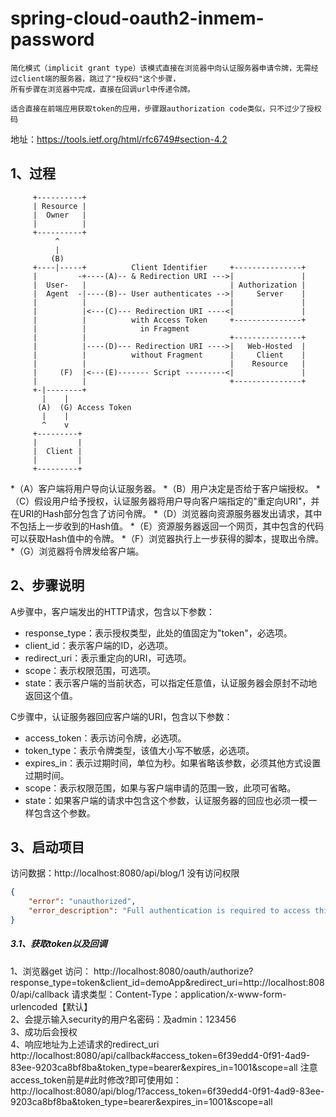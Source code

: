 # spring-cloud-oauth2-inmem-password
    简化模式（implicit grant type）该模式直接在浏览器中向认证服务器申请令牌，无需经过client端的服务器，跳过了"授权码"这个步骤，
    所有步骤在浏览器中完成，直接在回调url中传递令牌。
    
    适合直接在前端应用获取token的应用，步骤跟authorization code类似，只不过少了授权码
地址：https://tools.ietf.org/html/rfc6749#section-4.2
## 1、过程
```text
     +----------+
     | Resource |
     |  Owner   |
     |          |
     +----------+
          ^
          |
         (B)
     +----|-----+          Client Identifier     +---------------+
     |         -+----(A)-- & Redirection URI --->|               |
     |  User-   |                                | Authorization |
     |  Agent  -|----(B)-- User authenticates -->|     Server    |
     |          |                                |               |
     |          |<---(C)--- Redirection URI ----<|               |
     |          |          with Access Token     +---------------+
     |          |            in Fragment
     |          |                                +---------------+
     |          |----(D)--- Redirection URI ---->|   Web-Hosted  |
     |          |          without Fragment      |     Client    |
     |          |                                |    Resource   |
     |     (F)  |<---(E)------- Script ---------<|               |
     |          |                                +---------------+
     +-|--------+
       |    |
      (A)  (G) Access Token
       |    |
       ^    v
     +---------+
     |         |
     |  Client |
     |         |
     +---------+
```    
*（A）客户端将用户导向认证服务器。
*（B）用户决定是否给于客户端授权。
*（C）假设用户给予授权，认证服务器将用户导向客户端指定的"重定向URI"，并在URI的Hash部分包含了访问令牌。
*（D）浏览器向资源服务器发出请求，其中不包括上一步收到的Hash值。
*（E）资源服务器返回一个网页，其中包含的代码可以获取Hash值中的令牌。
*（F）浏览器执行上一步获得的脚本，提取出令牌。
*（G）浏览器将令牌发给客户端。  
## 2、步骤说明
A步骤中，客户端发出的HTTP请求，包含以下参数：
*  response_type：表示授权类型，此处的值固定为"token"，必选项。
*  client_id：表示客户端的ID，必选项。
*  redirect_uri：表示重定向的URI，可选项。
*  scope：表示权限范围，可选项。
*  state：表示客户端的当前状态，可以指定任意值，认证服务器会原封不动地返回这个值。

C步骤中，认证服务器回应客户端的URI，包含以下参数：
*  access_token：表示访问令牌，必选项。
*  token_type：表示令牌类型，该值大小写不敏感，必选项。
*  expires_in：表示过期时间，单位为秒。如果省略该参数，必须其他方式设置过期时间。
*  scope：表示权限范围，如果与客户端申请的范围一致，此项可省略。
*  state：如果客户端的请求中包含这个参数，认证服务器的回应也必须一模一样包含这个参数。  


## 3、启动项目
访问数据：http://localhost:8080/api/blog/1
没有访问权限
```json
{
    "error": "unauthorized",
    "error_description": "Full authentication is required to access this resource"
}
```
##### 3.1、获取token以及回调
1、浏览器get 访问：
http://localhost:8080/oauth/authorize?response_type=token&client_id=demoApp&redirect_uri=http://localhost:8080/api/callback
请求类型：Content-Type：application/x-www-form-urlencoded【默认】  
2、会提示输入security的用户名密码：及admin：123456  
3、成功后会授权  
4、响应地址为上述请求的redirect_uri  
http://localhost:8080/api/callback#access_token=6f39edd4-0f91-4ad9-83ee-9203ca8bf8ba&token_type=bearer&expires_in=1001&scope=all
注意access_token前是#此时修改?即可使用如：  
http://localhost:8080/api/blog/1?access_token=6f39edd4-0f91-4ad9-83ee-9203ca8bf8ba&token_type=bearer&expires_in=1001&scope=all

